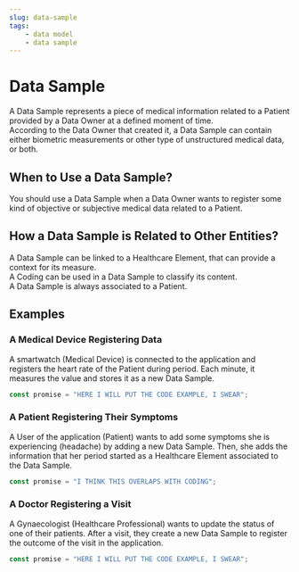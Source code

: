 ```yaml
---
slug: data-sample
tags:
    - data model
    - data sample
---
```

# Data Sample

A Data Sample represents a piece of medical information related to a Patient provided by a Data Owner at a defined
moment of time.  
According to the Data Owner that created it, a Data Sample can contain either biometric measurements or other type of 
unstructured medical data, or both.  

## When to Use a Data Sample?

You should use a Data Sample when a Data Owner wants to register some kind of objective or subjective medical data 
related to a Patient.

## How a Data Sample is Related to Other Entities?

A Data Sample can be linked to a Healthcare Element, that can provide a context for its measure.  
A Coding can be used in a Data Sample to classify its content.  
A Data Sample is always associated to a Patient.  

## Examples

### A Medical Device Registering Data

A smartwatch (Medical Device) is connected to the application and registers the heart rate of the Patient during period.
Each minute, it measures the value and stores it as a new Data Sample.

```typescript
const promise = "HERE I WILL PUT THE CODE EXAMPLE, I SWEAR";
```

### A Patient Registering Their Symptoms

A User of the application (Patient) wants to add some symptoms she is experiencing (headache) by adding a new Data Sample.
Then, she adds the information that her period started as a Healthcare Element associated to the Data Sample.
```typescript
const promise = "I THINK THIS OVERLAPS WITH CODING";
```

### A Doctor Registering a Visit

A Gynaecologist (Healthcare Professional) wants to update the status of one of their patients. After a visit, they 
create a new Data Sample to register the outcome of the visit in the application.
```typescript
const promise = "HERE I WILL PUT THE CODE EXAMPLE, I SWEAR";
```